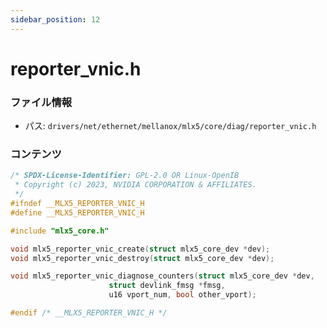 ```yaml
---
sidebar_position: 12
---
```

# reporter_vnic.h

### ファイル情報

- パス: `drivers/net/ethernet/mellanox/mlx5/core/diag/reporter_vnic.h`

### コンテンツ

```h
/* SPDX-License-Identifier: GPL-2.0 OR Linux-OpenIB
 * Copyright (c) 2023, NVIDIA CORPORATION & AFFILIATES.
 */
#ifndef __MLX5_REPORTER_VNIC_H
#define __MLX5_REPORTER_VNIC_H

#include "mlx5_core.h"

void mlx5_reporter_vnic_create(struct mlx5_core_dev *dev);
void mlx5_reporter_vnic_destroy(struct mlx5_core_dev *dev);

void mlx5_reporter_vnic_diagnose_counters(struct mlx5_core_dev *dev,
					  struct devlink_fmsg *fmsg,
					  u16 vport_num, bool other_vport);

#endif /* __MLX5_REPORTER_VNIC_H */

```

